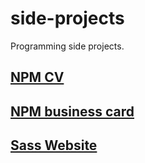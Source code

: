 # side-projects
Programming side projects.

## [NPM CV](https://github.com/shpatrickguo/side-projects/tree/main/NPM%20CV)

## [NPM business card](https://github.com/shpatrickguo/side-projects/tree/main/NPM%20business%20card)

## [Sass Website](https://github.com/shpatrickguo/side-projects/tree/main/Sass%20Website)
